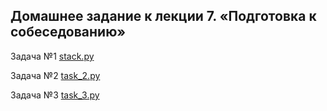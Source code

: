 ## Домашнее задание к лекции 7. «Подготовка к собеседованию»

Задача №1 [stack.py](https://github.com/NadezhdaLimanova/stack/blob/main/stack.py)

Задача №2 [task_2.py](https://github.com/NadezhdaLimanova/stack/blob/main/task_2.py)

Задача №3 [task_3.py](https://github.com/NadezhdaLimanova/stack/blob/main/task_3.py)
